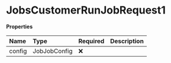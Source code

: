 # JobsCustomerRunJobRequest1

**Properties**

| Name   | Type         | Required | Description |
| :----- | :----------- | :------- | :---------- |
| config | JobJobConfig | ❌       |             |

<!-- This file was generated by liblab | https://liblab.com/ -->
